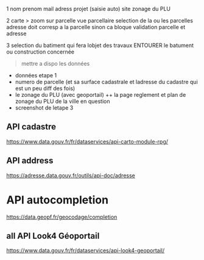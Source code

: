 1
nom
prenom
mail
adress projet (saisie auto)
	site zonage du PLU

2
carte > zoom sur parcelle vue parcellaire
selection de la ou les parcelles 
	adresse doit corresp a la parcelle sinon ca bloque
validation parcelle et adresse

3
selection du batiment qui fera lobjet des travaux ENTOURER le batument ou construction concernée




> mettre a dispo les données
	
+ données etape 1
+ numero de parcelle (et sa surface cadastrale et ladresse du cadastre qui est un peu diff des fois)
+ le zonage du PLU (avec geoportail)
++ la page reglement et plan de zonage du PLU de la ville en question
+ screenshot de letape 3

## API cadastre 
https://www.data.gouv.fr/fr/dataservices/api-carto-module-rpg/
## API address
https://adresse.data.gouv.fr/outils/api-doc/adresse
# API autocompletion
https://data.geopf.fr/geocodage/completion
## all  API Look4 Géoportail 
https://www.data.gouv.fr/fr/dataservices/api-look4-geoportail/

